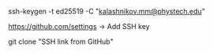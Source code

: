 ssh-keygen -t ed25519 -C "kalashnikov.mm@phystech.edu"

https://github.com/settings -> Add SSH key

git clone "SSH link from GitHub" 